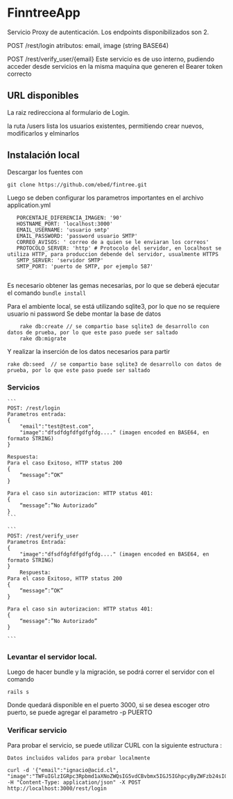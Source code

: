 # FinntreeApp

Servicio Proxy de autenticación. Los endpoints disponibilizados son 2.

POST /rest/login 
	atributos: email, image (string BASE64)

POST /rest/verify_user/{email} 
	Este servicio es de uso interno, pudiendo acceder desde servicios en la misma maquina que generen el Bearer token correcto 



## URL disponibles
La raiz redirecciona al formulario de Login.

la ruta /users lista los usuarios existentes, permitiendo crear nuevos, modificarlos y elminarlos


## Instalación local
 Descargar los fuentes con 
 ```
 git clone https://github.com/ebed/fintree.git
 ```

 Luego se deben configurar los parametros importantes en el archivo application.yml
 ```
 	PORCENTAJE_DIFERENCIA_IMAGEN: '90'
	HOSTNAME_PORT: 'localhost:3000'
	EMAIL_USERNAME: 'usuario smtp'
	EMAIL_PASSWORD: 'password usuario SMTP'
	CORREO_AVISOS: ' correo de a quien se le enviaran los correos'
	PROTOCOLO_SERVER: 'http' # Protocolo del servidor, en localhost se utiliza HTTP, para produccion debende del servidor, usualmente HTTPS
	SMTP_SERVER: 'servidor SMTP'
	SMTP_PORT: 'puerto de SMTP, por ejemplo 587'
	 
 ```

Es necesario obtener las gemas necesarias, por lo que se deberá ejecutar el comando
	```
	bundle install
	```


Para el ambiente local, se está utilizando sqlite3, por lo que no se requiere usuario ni password
Se debe montar la base de datos 
```
	rake db:create // se compartio base sqlite3 de desarrollo con datos de prueba, por lo que este paso puede ser saltado
	rake db:migrate
```

Y realizar la inserción de los datos necesarios para partir 
```
rake db:seed  // se compartio base sqlite3 de desarrollo con datos de prueba, por lo que este paso puede ser saltado
```

### Servicios
	```
	POST: /rest/login
	Parametros entrada: 
	{
		"email":"test@test.com",
		"image":"dfsdfdgfdfgdfgfdg...." (imagen encoded en BASE64, en formato STRING)
	}

	Respuesta:
	Para el caso Exitoso, HTTP status 200
	{
		“message”:”OK”
	}

	Para el caso sin autorizacion: HTTP status 401:
	{
		“message”:”No Autorizado”
	}
	```

	```
	POST: /rest/verify_user
	Parametros Entrada: 
	{ 
		"image":"dfsdfdgfdfgdfgfdg...." (imagen encoded en BASE64, en formato STRING)
	}
		Respuesta:
	Para el caso Exitoso, HTTP status 200
	{
		“message”:”OK”
	}

	Para el caso sin autorizacion: HTTP status 401:
	{
		“message”:”No Autorizado”
	}

	```
### Levantar el servidor local.
Luego de hacer bundle y la migración, se podrá correr el servidor con el comando 

```
rails s 
```
Donde quedará disponible en el puerto 3000, si se desea escoger otro puerto, se puede agregar el parametro -p PUERTO


### Verificar servicio
Para probar el servicio, se puede utilizar CURL con la siguiente estructura :
```
Datos incluidos validos para probar localmente

curl -d '{"email":"ignacio@acid.cl", "image":"TWFuIGlzIGRpc3Rpbmd1aXNoZWQsIG5vdCBvbmx5IGJ5IGhpcyByZWFzb24sIGJ1dCBieSB0aGlzIHNpbmd1bGFyIHBhc3Npb24gZnJvbSBvdGhlciBhbmltYWxzLCB3aGljaCBpcyBhIGx1c3Qgb2YgdGhlIG1pbmQsIHRoYXQgYnkgYSBwZXJzZXZlcmFuY2Ugb2YgZGVsaWdodCBpbiB0aGUgY29udGludWVkIGFuZCBpbmRlZmF0aWdhYmxlIGdlbmVyYXRpb24gb2Yga25vd2xlZGdlLCBleGNlZWRzIHRoZSBzaG9ydCB2ZWhlbWVuY2Ugb2YgYW55IGNhcm5hbCBwbGVhc3VyZS4"}' -H "Content-Type: application/json" -X POST http://localhost:3000/rest/login

```

